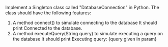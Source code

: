 Implement a Singleton class called "DatabaseConnection" in Python. The class should have the following features:

1. A method connect() to simulate connecting to the database
    It should print Connected to the database.
2. A method executeQuery(String query) to simulate executing a query on the database
    It should print Executing query: {query given in param}